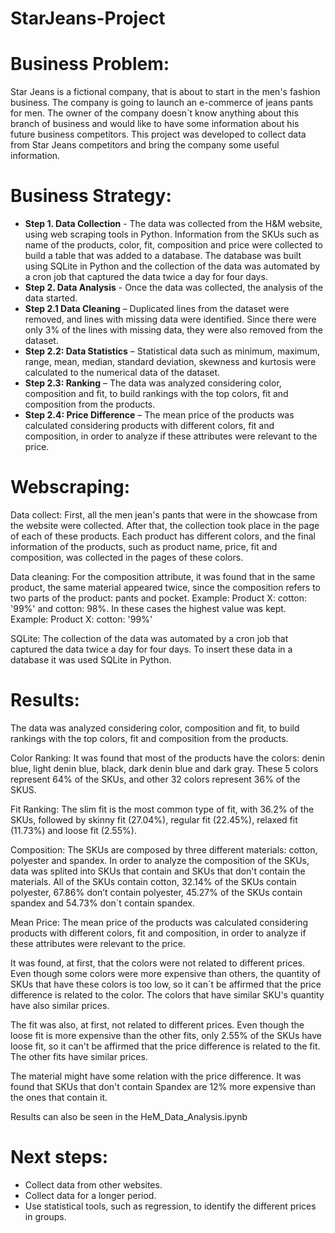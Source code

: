 # StarJeans-Project

# Business Problem:

Star Jeans is a fictional company, that is about to start in the men's fashion business. The company is going to launch an e-commerce of jeans pants for men. The owner of the company doesn`t know anything about this branch of business and would like to have some information about his future business competitors. 
This project was developed to collect data from Star Jeans competitors and bring the company some useful information.

# Business Strategy:
- **Step 1. Data Collection** - The data was collected from the H&M website, using web scraping tools in Python. Information from the SKUs such as name of the products, color, fit, composition and price were collected to build a table that was added to a database. The database was built using SQLite in Python and the collection of the data was automated by a cron job that captured the data twice a day for four days. 
- **Step 2. Data Analysis** - Once the data was collected, the analysis of the data started.  
- **Step 2.1 Data Cleaning** – Duplicated lines from the dataset were removed, and lines with missing data were identified. Since there were only 3% of the lines with missing data, they were also removed from the dataset.
- **Step 2.2: Data Statistics** – Statistical data such as minimum, maximum, range, mean, median, standard deviation, skewness and kurtosis were calculated to the numerical data of the dataset.
- **Step 2.3: Ranking** – The data was analyzed considering color, composition and fit, to build rankings with the top colors, fit and composition from the products.
- **Step 2.4: Price Difference** – The mean price of the products was calculated considering products with different colors, fit and composition, in order to analyze if these attributes were relevant to the price. 

# Webscraping:
Data collect:
First, all the men jean's pants that were in the showcase from the website were collected. 
After that, the collection took place in the page of each of these products.
Each product has different colors, and the final information of the products, such as product name, price, fit and composition, was collected in the pages of these colors.

Data cleaning:
For the composition attribute, it was found that in the same product, the same material appeared twice, since the composition refers to two parts of the product: pants and pocket. 
Example: Product X: cotton: '99%' and cotton: 98%.
In these cases the highest value was kept. 
Example: Product X: cotton: '99%'

SQLite: 
The collection of the data was automated by a cron job that captured the data twice a day for four days. To insert these data in a database it was used SQLite in Python.

# Results:
The data was analyzed considering color, composition and fit, to build rankings with the top colors, fit and composition from the products.

Color Ranking:
It was found that most of the products have the colors: denin blue, light denin blue, black, dark denin blue and dark gray. These 5 colors represent 64% of the SKUs, and other 32 colors represent 36% of the SKUS. 

Fit Ranking:
The slim fit is the most common type of fit, with 36.2% of the SKUs, followed by skinny fit (27.04%), regular fit (22.45%), relaxed fit (11.73%) and loose fit (2.55%).

Composition:
The SKUs are composed by three different materials: cotton, polyester and spandex. In order to analyze the composition of the SKUs, data was splited into SKUs that contain and SKUs that don't contain the materials.  All of the SKUs contain cotton, 32.14% of the SKUs contain polyester, 67.86% don’t contain polyester, 45.27% of the SKUs contain spandex and 54.73% don`t contain spandex.

Mean Price:
The mean price of the products was calculated considering products with different colors, fit and composition, in order to analyze if these attributes were relevant to the price. 

It was found, at first, that the colors were not related to different prices. Even though some colors were more expensive than others, the quantity of SKUs that have these colors is too low, so it can´t be affirmed that the price difference is related to the color. The colors that have similar SKU's quantity have also similar prices.

The fit was also, at first, not related to different prices. Even though the loose fit is more expensive than the other fits, only 2.55% of the SKUs have loose fit, so it can't be affirmed that the price difference is related to the fit.  The other fits have similar prices.

The material might have some relation with the price difference. It was found that SKUs that don't contain Spandex are 12% more expensive than the ones that contain it.

Results can also be seen in the HeM_Data_Analysis.ipynb

# Next steps: 
- Collect data from other websites. 
- Collect data for a longer period.
- Use statistical tools, such as regression, to identify the different prices in groups.
